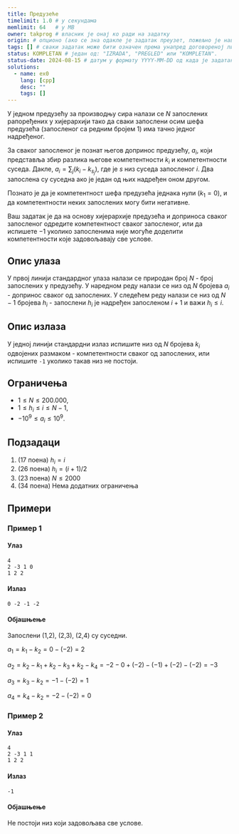 ```yaml
---
title: Предузеће
timelimit: 1.0 # у секундама
memlimit: 64   # y MB
owner: takprog # власник је онај ко ради на задатку
origin: # опционо (ако се зна одакле је задатак преузет, пожељно је навести извор)
tags: [] # сваки задатак може бити означен према унапред договореној листи ознака
status: KOMPLETAN # један од: "IZRADA", "PREGLED" или "KOMPLETAN".
status-date: 2024-08-15 # датум у формату YYYY-MM-DD од када је задатак у наведеном статусу
solutions:
  - name: ex0
    lang: [cpp]
    desc: ""
    tags: []
---
```


У једном предузећу за производњу сира налази се $N$ запослених рапоређених у хијерархији тако да сваки запослени осим шефа предузећа (запосленог са редним бројем 1) има тачно једног надређеног.

За сваког запосленог је познат његов допринос предузећу, $a_{i}$, који представља збир разлика његове компетентности $k_{i}$ и компетентности суседа. Дакле, $a_{i}=\sum_{j}(k_{i}-k_{s_{j}})$, где је $s$ низ суседа запосленог $i$. Два запослена су суседна ако је један од њих надређен оном другом.

Познато је да је компетентност шефа предузећа једнака нули ($k_{1}=0$), и да компетентности неких запослених могу бити негативне.

Ваш задатак је да на основу хијерархије предузећа и доприноса сваког запосленог одредите компетентност сваког запосленог, или да испишете $-1$ уколико запосленима није могуће доделити компетентности које задовољавају све услове.

## Опис улаза

У првој линији стандардног улаза налази се природан број $N$ - број запослених у предузећу. У наредном реду налази се низ од $N$ бројева $a_{i}$ - допринос сваког од запослених. У следећем реду налази се низ од $N-1$ бројева $h_{i}$ - запослени $h_{i}$ је надређен запосленом $i+1$ и важи $h_{i}\leq i$.

## Опис излаза

У једној линији стандардни излаз испишите низ од $N$ бројева $k_{i}$ одвојених размаком - компетентности сваког од запослених, или испишите `-1` уколико такав низ не постоји.

## Ограничења

-   $1 \leq N\leq 200.000$,
-   $1 \leq h_{i}\leq i\leq N-1$,
-   $-10^{9} \leq a_{i} \leq 10^{9}$.

## Подзадаци

1. (17 поена)  $h_{i}=i$
2. (26 поена)  $h_{i}=(i+1)/2$
3. (23 поена)  $N\leq 2000$
4. (34 поена)  Нема додатних ограничења

## Примери

### Пример 1

#### Улаз

```
4
2 -3 1 0
1 2 2
```

#### Излаз

```
0 -2 -1 -2
```

#### Објашњење

Запослени (1,2), (2,3), (2,4) су суседни.

$a_{1}=k_{1}-k_{2}=0-(-2)=2$

$a_{2}=k_{2}-k_{1}+k_{2}-k_{3}+k_{2}-k_{4}=-2-0+(-2)-(-1)+(-2)-(-2)=-3$

$a_{3}=k_{3}-k_{2}=-1-(-2)=1$

$a_{4}=k_{4}-k_{2}=-2-(-2)=0$

### Пример 2

#### Улаз

```
4
2 -3 1 1
1 2 2
```

#### Излаз

```
-1
```

#### Објашњење

Не постоји низ који задовољава све услове.
